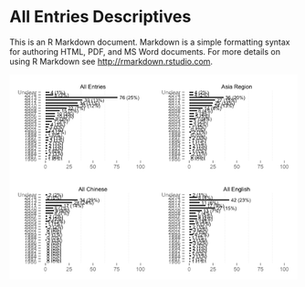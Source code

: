 # All Entries Descriptives




This is an R Markdown document. Markdown is a simple formatting syntax for authoring HTML, PDF, and MS Word documents. For more details on using R Markdown see <http://rmarkdown.rstudio.com>.

![plot of chunk unnamed-chunk-2](./test_files/figure-html/unnamed-chunk-2.png) 
